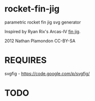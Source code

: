 rocket-fin-jig
==============

parametric rocket fin jig svg generator

Inspired by Ryan Rix's Arcas-IV [fin jig](http://www.thingiverse.com/thing:18713).

2012 Nathan Plamondon CC-BY-SA

REQUIRES
========
svgfig - https://code.google.com/p/svgfig/

TODO
====
